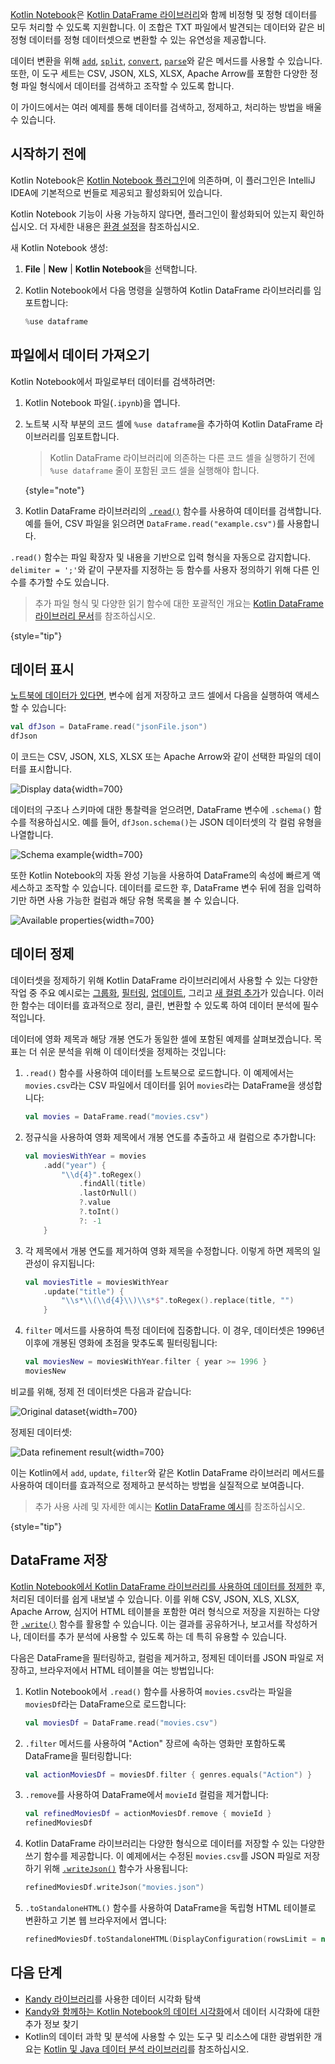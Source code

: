 [//]: # (title: 파일에서 데이터 가져오기)

[Kotlin Notebook](kotlin-notebook-overview.md)은 [Kotlin DataFrame 라이브러리](https://kotlin.github.io/dataframe/home.html)와 함께 비정형 및 정형 데이터를 모두 처리할 수 있도록 지원합니다. 이 조합은 TXT 파일에서 발견되는 데이터와 같은 비정형 데이터를 정형 데이터셋으로 변환할 수 있는 유연성을 제공합니다.

데이터 변환을 위해 [`add`](https://kotlin.github.io/dataframe/adddf.html), [`split`](https://kotlin.github.io/dataframe/split.html), [`convert`](https://kotlin.github.io/dataframe/convert.html), [`parse`](https://kotlin.github.io/dataframe/parse.html)와 같은 메서드를 사용할 수 있습니다. 또한, 이 도구 세트는 CSV, JSON, XLS, XLSX, Apache Arrow를 포함한 다양한 정형 파일 형식에서 데이터를 검색하고 조작할 수 있도록 합니다.

이 가이드에서는 여러 예제를 통해 데이터를 검색하고, 정제하고, 처리하는 방법을 배울 수 있습니다.

## 시작하기 전에

Kotlin Notebook은 [Kotlin Notebook 플러그인](https://plugins.jetbrains.com/plugin/16340-kotlin-notebook)에 의존하며, 이 플러그인은 IntelliJ IDEA에 기본적으로 번들로 제공되고 활성화되어 있습니다.

Kotlin Notebook 기능이 사용 가능하지 않다면, 플러그인이 활성화되어 있는지 확인하십시오. 더 자세한 내용은 [환경 설정](kotlin-notebook-set-up-env.md)을 참조하십시오.

새 Kotlin Notebook 생성:

1.  **File** | **New** | **Kotlin Notebook**을 선택합니다.

2.  Kotlin Notebook에서 다음 명령을 실행하여 Kotlin DataFrame 라이브러리를 임포트합니다:

    ```kotlin
    %use dataframe
    ```

## 파일에서 데이터 가져오기

Kotlin Notebook에서 파일로부터 데이터를 검색하려면:

1.  Kotlin Notebook 파일(`.ipynb`)을 엽니다.
2.  노트북 시작 부분의 코드 셀에 `%use dataframe`을 추가하여 Kotlin DataFrame 라이브러리를 임포트합니다.
    > Kotlin DataFrame 라이브러리에 의존하는 다른 코드 셀을 실행하기 전에 `%use dataframe` 줄이 포함된 코드 셀을 실행해야 합니다.
    >
    {style="note"}

3.  Kotlin DataFrame 라이브러리의 [`.read()`](https://kotlin.github.io/dataframe/read.html) 함수를 사용하여 데이터를 검색합니다. 예를 들어, CSV 파일을 읽으려면 `DataFrame.read("example.csv")`를 사용합니다.

`.read()` 함수는 파일 확장자 및 내용을 기반으로 입력 형식을 자동으로 감지합니다. `delimiter = ';'`와 같이 구분자를 지정하는 등 함수를 사용자 정의하기 위해 다른 인수를 추가할 수도 있습니다.

> 추가 파일 형식 및 다양한 읽기 함수에 대한 포괄적인 개요는 [Kotlin DataFrame 라이브러리 문서](https://kotlin.github.io/dataframe/read.html)를 참조하십시오.
>
{style="tip"}

## 데이터 표시

[노트북에 데이터가 있다면](#retrieve-data-from-a-file), 변수에 쉽게 저장하고 코드 셀에서 다음을 실행하여 액세스할 수 있습니다:

```kotlin
val dfJson = DataFrame.read("jsonFile.json")
dfJson
```

이 코드는 CSV, JSON, XLS, XLSX 또는 Apache Arrow와 같이 선택한 파일의 데이터를 표시합니다.

![Display data](display-data.png){width=700}

데이터의 구조나 스키마에 대한 통찰력을 얻으려면, DataFrame 변수에 `.schema()` 함수를 적용하십시오. 예를 들어, `dfJson.schema()`는 JSON 데이터셋의 각 컬럼 유형을 나열합니다.

![Schema example](schema-data-analysis.png){width=700}

또한 Kotlin Notebook의 자동 완성 기능을 사용하여 DataFrame의 속성에 빠르게 액세스하고 조작할 수 있습니다. 데이터를 로드한 후, DataFrame 변수 뒤에 점을 입력하기만 하면 사용 가능한 컬럼과 해당 유형 목록을 볼 수 있습니다.

![Available properties](auto-completion-data-analysis.png){width=700}

## 데이터 정제

데이터셋을 정제하기 위해 Kotlin DataFrame 라이브러리에서 사용할 수 있는 다양한 작업 중 주요 예시로는 [그룹화](https://kotlin.github.io/dataframe/group.html), [필터링](https://kotlin.github.io/dataframe/filter.html), [업데이트](https://kotlin.github.io/dataframe/update.html), 그리고 [새 컬럼 추가](https://kotlin.github.io/dataframe/add.html)가 있습니다. 이러한 함수는 데이터를 효과적으로 정리, 클린, 변환할 수 있도록 하여 데이터 분석에 필수적입니다.

데이터에 영화 제목과 해당 개봉 연도가 동일한 셀에 포함된 예제를 살펴보겠습니다. 목표는 더 쉬운 분석을 위해 이 데이터셋을 정제하는 것입니다:

1.  `.read()` 함수를 사용하여 데이터를 노트북으로 로드합니다. 이 예제에서는 `movies.csv`라는 CSV 파일에서 데이터를 읽어 `movies`라는 DataFrame을 생성합니다:

    ```kotlin
    val movies = DataFrame.read("movies.csv")
    ```

2.  정규식을 사용하여 영화 제목에서 개봉 연도를 추출하고 새 컬럼으로 추가합니다:

    ```kotlin
    val moviesWithYear = movies
        .add("year") {
            "\\d{4}".toRegex()
                .findAll(title)
                .lastOrNull()
                ?.value
                ?.toInt()
                ?: -1
        }
    ```

3.  각 제목에서 개봉 연도를 제거하여 영화 제목을 수정합니다. 이렇게 하면 제목의 일관성이 유지됩니다:

    ```kotlin
    val moviesTitle = moviesWithYear
        .update("title") {
            "\\s*\\(\\d{4}\\)\\s*$".toRegex().replace(title, "")
        }
    ```

4.  `filter` 메서드를 사용하여 특정 데이터에 집중합니다. 이 경우, 데이터셋은 1996년 이후에 개봉된 영화에 초점을 맞추도록 필터링됩니다:

    ```kotlin
    val moviesNew = moviesWithYear.filter { year >= 1996 }
    moviesNew
    ```

비교를 위해, 정제 전 데이터셋은 다음과 같습니다:

![Original dataset](original-dataset.png){width=700}

정제된 데이터셋:

![Data refinement result](refined-data.png){width=700}

이는 Kotlin에서 `add`, `update`, `filter`와 같은 Kotlin DataFrame 라이브러리 메서드를 사용하여 데이터를 효과적으로 정제하고 분석하는 방법을 실질적으로 보여줍니다.

> 추가 사용 사례 및 자세한 예시는 [Kotlin DataFrame 예시](https://github.com/Kotlin/dataframe/tree/master/examples)를 참조하십시오.
>
{style="tip"}

## DataFrame 저장

[Kotlin Notebook에서 Kotlin DataFrame 라이브러리를 사용하여 데이터를 정제한](#refine-data) 후, 처리된 데이터를 쉽게 내보낼 수 있습니다. 이를 위해 CSV, JSON, XLS, XLSX, Apache Arrow, 심지어 HTML 테이블을 포함한 여러 형식으로 저장을 지원하는 다양한 [`.write()`](https://kotlin.github.io/dataframe/write.html) 함수를 활용할 수 있습니다. 이는 결과를 공유하거나, 보고서를 작성하거나, 데이터를 추가 분석에 사용할 수 있도록 하는 데 특히 유용할 수 있습니다.

다음은 DataFrame을 필터링하고, 컬럼을 제거하고, 정제된 데이터를 JSON 파일로 저장하고, 브라우저에서 HTML 테이블을 여는 방법입니다:

1.  Kotlin Notebook에서 `.read()` 함수를 사용하여 `movies.csv`라는 파일을 `moviesDf`라는 DataFrame으로 로드합니다:

    ```kotlin
    val moviesDf = DataFrame.read("movies.csv")
    ```

2.  `.filter` 메서드를 사용하여 "Action" 장르에 속하는 영화만 포함하도록 DataFrame을 필터링합니다:

    ```kotlin
    val actionMoviesDf = moviesDf.filter { genres.equals("Action") }
    ```

3.  `.remove`를 사용하여 DataFrame에서 `movieId` 컬럼을 제거합니다:

    ```kotlin
    val refinedMoviesDf = actionMoviesDf.remove { movieId }
    refinedMoviesDf
    ```

4.  Kotlin DataFrame 라이브러리는 다양한 형식으로 데이터를 저장할 수 있는 다양한 쓰기 함수를 제공합니다. 이 예제에서는 수정된 `movies.csv`를 JSON 파일로 저장하기 위해 [`.writeJson()`](https://kotlin.github.io/dataframe/write.html#writing-to-json) 함수가 사용됩니다:

    ```kotlin
    refinedMoviesDf.writeJson("movies.json")
    ```

5.  `.toStandaloneHTML()` 함수를 사용하여 DataFrame을 독립형 HTML 테이블로 변환하고 기본 웹 브라우저에서 엽니다:

    ```kotlin
    refinedMoviesDf.toStandaloneHTML(DisplayConfiguration(rowsLimit = null)).openInBrowser()
    ```

## 다음 단계

*   [Kandy 라이브러리](https://kotlin.github.io/kandy/examples.html)를 사용한 데이터 시각화 탐색
*   [Kandy와 함께하는 Kotlin Notebook의 데이터 시각화](data-analysis-visualization.md)에서 데이터 시각화에 대한 추가 정보 찾기
*   Kotlin의 데이터 과학 및 분석에 사용할 수 있는 도구 및 리소스에 대한 광범위한 개요는 [Kotlin 및 Java 데이터 분석 라이브러리](data-analysis-libraries.md)를 참조하십시오.